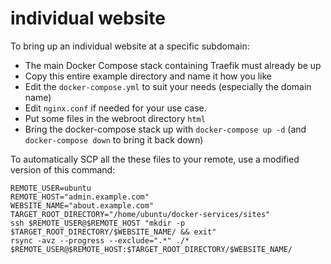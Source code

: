 # individual website

To bring up an individual website at a specific subdomain:

- The main Docker Compose stack containing Traefik must already be up
- Copy this entire example directory and name it how you like
- Edit the `docker-compose.yml` to suit your needs (especially the domain name)
- Edit `nginx.conf` if needed for your use case.
- Put some files in the webroot directory `html`
- Bring the docker-compose stack up with `docker-compose up -d` (and `docker-compose down` to bring it back down)

To automatically SCP all the these files to your remote, use a modified version of this command:

```shell
REMOTE_USER=ubuntu
REMOTE_HOST="admin.example.com"
WEBSITE_NAME="about.example.com"
TARGET_ROOT_DIRECTORY="/home/ubuntu/docker-services/sites"
ssh $REMOTE_USER@$REMOTE_HOST "mkdir -p $TARGET_ROOT_DIRECTORY/$WEBSITE_NAME/ && exit"
rsync -avz --progress --exclude=".*" ./* $REMOTE_USER@$REMOTE_HOST:$TARGET_ROOT_DIRECTORY/$WEBSITE_NAME/
```
